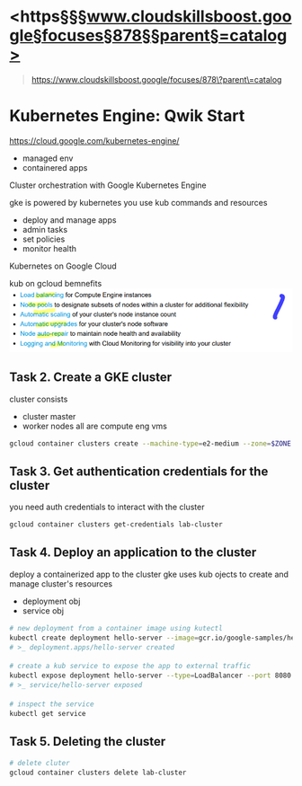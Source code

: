 # <https§§§www.cloudskillsboost.google§focuses§878§§parent§=catalog>
> <https://www.cloudskillsboost.google/focuses/878\?parent\=catalog>

# Kubernetes Engine: Qwik Start

https://cloud.google.com/kubernetes-engine/
- managed env
- containered apps

Cluster orchestration with Google Kubernetes Engine

gke is powered by kubernetes
you use kub commands and resources
- deploy and manage apps
- admin tasks
- set policies
- monitor health

Kubernetes on Google Cloud

kub on gcloud bemnefits
![](1686626780503.png)

## Task 2. Create a GKE cluster

cluster consists
- cluster master
- worker nodes
all are compute eng vms
```bash
gcloud container clusters create --machine-type=e2-medium --zone=$ZONE lab-cluster
```

## Task 3. Get authentication credentials for the cluster

you need auth credentials to interact with the cluster

```bash
gcloud container clusters get-credentials lab-cluster
```

## Task 4. Deploy an application to the cluster

deploy a containerized app to the cluster
gke uses kub ojects to create and manage cluster's resources
- deployment obj
- service obj

```bash
# new deployment from a container image using kutectl
kubectl create deployment hello-server --image=gcr.io/google-samples/hello-app:1.0
# >_ deployment.apps/hello-server created

# create a kub service to expose the app to external traffic
kubectl expose deployment hello-server --type=LoadBalancer --port 8080
# >_ service/hello-server exposed

# inspect the service
kubectl get service

```

## Task 5. Deleting the cluster

```bash
# delete cluter
gcloud container clusters delete lab-cluster

```